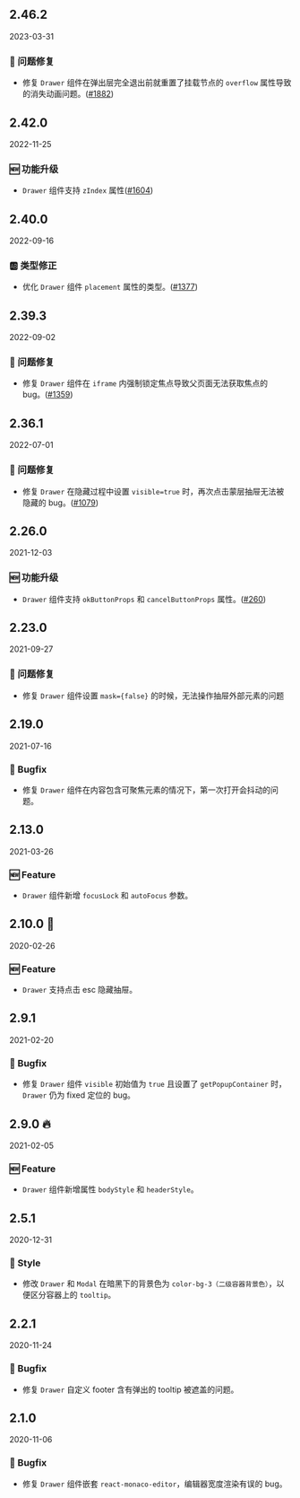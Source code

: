 ## 2.46.2

2023-03-31

### 🐛 问题修复

- 修复 `Drawer` 组件在弹出层完全退出前就重置了挂载节点的 `overflow`  属性导致的消失动画问题。([#1882](https://github.com/arco-design/arco-design/pull/1882))

## 2.42.0

2022-11-25

### 🆕 功能升级

- `Drawer` 组件支持 `zIndex` 属性([#1604](https://github.com/arco-design/arco-design/pull/1604))

## 2.40.0

2022-09-16

### 🆎 类型修正

- 优化 `Drawer` 组件  `placement` 属性的类型。([#1377](https://github.com/arco-design/arco-design/pull/1377))

## 2.39.3

2022-09-02

### 🐛 问题修复

- 修复 `Drawer` 组件在 `iframe` 内强制锁定焦点导致父页面无法获取焦点的 bug。([#1359](https://github.com/arco-design/arco-design/pull/1359))

## 2.36.1

2022-07-01

### 🐛 问题修复

- 修复 `Drawer` 在隐藏过程中设置 `visible=true` 时，再次点击蒙层抽屉无法被隐藏的 bug。([#1079](https://github.com/arco-design/arco-design/pull/1079))

## 2.26.0

2021-12-03

### 🆕 功能升级

- `Drawer` 组件支持 `okButtonProps` 和 `cancelButtonProps` 属性。([#260](https://github.com/arco-design/arco-design/pull/260))

## 2.23.0

2021-09-27

### 🐛 问题修复

- 修复 `Drawer` 组件设置 `mask={false}` 的时候，无法操作抽屉外部元素的问题

## 2.19.0

2021-07-16

### 🐛 Bugfix

- 修复 `Drawer` 组件在内容包含可聚焦元素的情况下，第一次打开会抖动的问题。



## 2.13.0

2021-03-26

### 🆕 Feature

- `Drawer` 组件新增 `focusLock` 和 `autoFocus` 参数。

## 2.10.0 🏮

2020-02-26

### 🆕 Feature

- `Drawer` 支持点击 esc 隐藏抽屉。

## 2.9.1

2021-02-20

### 🐛 Bugfix

- 修复 `Drawer` 组件 `visible` 初始值为 `true` 且设置了 `getPopupContainer` 时，`Drawer` 仍为 fixed 定位的 bug。

## 2.9.0 🔥

2021-02-05

### 🆕 Feature

- `Drawer` 组件新增属性 `bodyStyle` 和 `headerStyle`。

## 2.5.1

2020-12-31

### 💅 Style

- 修改 `Drawer` 和 `Modal` 在暗黑下的背景色为 `color-bg-3（二级容器背景色）`，以便区分容器上的 `tooltip`。



## 2.2.1

2020-11-24

### 🐛 Bugfix

- 修复 `Drawer` 自定义 footer 含有弹出的 tooltip 被遮盖的问题。



## 2.1.0

2020-11-06

### 🐛 Bugfix

- 修复 `Drawer` 组件嵌套 `react-monaco-editor`，编辑器宽度渲染有误的 bug。

